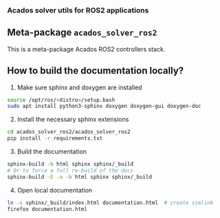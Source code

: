 ### Acados solver utils for ROS2 applications

## Meta-package `acados_solver_ros2`

This is a meta-package Acados ROS2 controllers stack.

## How to build the documentation locally?

1) Make sure sphinx and doxygen are installed
```bash
source /opt/ros/<distro>/setup.bash
sudo apt install python3-sphinx doxygen doxygen-gui doxygen-doc
```

2) Install the necessary sphinx extensions
```bash
cd acados_solver_ros2/acados_solver_ros2
pip install -r requirements.txt
```

3) Build the documentation
```bash
sphinx-build -b html sphinx sphinx/_build
# Or to force a full re-build of the docs
sphinx-build -E -a -b html sphinx sphinx/_build
```

4) Open local documentation
```bash
ln -s sphinx/_build/index.html documentation.html  # create simlink
firefox documentation.html
```
